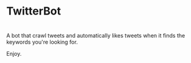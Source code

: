# TwitterBot
#

A bot that crawl tweets and automatically likes tweets when it finds the keywords you're looking for.

Enjoy.
